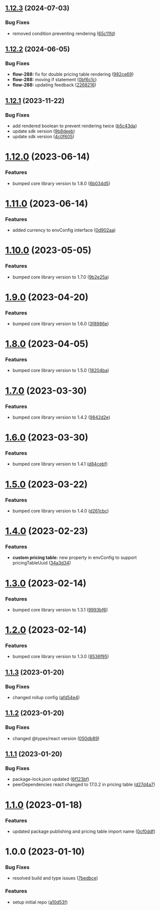 ## [1.12.3](https://github.com/Salable/react-sdk/compare/v1.12.2...v1.12.3) (2024-07-03)

### Bug Fixes

- removed condition preventing rendering ([65c11fd](https://github.com/Salable/react-sdk/commit/65c11fd5f3b12afea766fd0e347173123585dbf5))

## [1.12.2](https://github.com/Salable/react-sdk/compare/v1.12.1...v1.12.2) (2024-06-05)

### Bug Fixes

- **flow-288:** fix for double pricing table rendering ([982ce69](https://github.com/Salable/react-sdk/commit/982ce693bd0e0506d7f637327448ef9c8a2ad270))
- **flow-288:** moving if statement ([0bf6c1c](https://github.com/Salable/react-sdk/commit/0bf6c1c9303e35885e2e9079c50b68b3adbdcb5d))
- **flow-288:** updating feedback ([2268216](https://github.com/Salable/react-sdk/commit/22682163221e3065451591e60a1ee2a5075af98f))

## [1.12.1](https://github.com/Salable/react-sdk/compare/v1.12.0...v1.12.1) (2023-11-22)

### Bug Fixes

- add rendered boolean to prevent rendering twice ([b5c43da](https://github.com/Salable/react-sdk/commit/b5c43da1d0d184324e1be26a78e5d0abd8e765b4))
- update sdk version ([9b8deeb](https://github.com/Salable/react-sdk/commit/9b8deeb9e0176d1f0e7b6539c6b1d7462adbef74))
- update sdk version ([4c0f605](https://github.com/Salable/react-sdk/commit/4c0f605cc0d56d41a8d1471a97bf16c808609fea))

# [1.12.0](https://github.com/Salable/react-sdk/compare/v1.11.0...v1.12.0) (2023-06-14)

### Features

- bumped core library version to 1.8.0 ([6b034d5](https://github.com/Salable/react-sdk/commit/6b034d52a460aa888532f6070fc60e028fc085b8))

# [1.11.0](https://github.com/Salable/react-sdk/compare/v1.10.0...v1.11.0) (2023-06-14)

### Features

- added currency to envConfig interface ([0d902aa](https://github.com/Salable/react-sdk/commit/0d902aa457c4b8ec95afe4a513901b55ba93c94d))

# [1.10.0](https://github.com/Salable/react-sdk/compare/v1.9.0...v1.10.0) (2023-05-05)

### Features

- bumped core library version to 1.7.0 ([9b2e25a](https://github.com/Salable/react-sdk/commit/9b2e25af5abc7c6cf998365709aab25889d75878))

# [1.9.0](https://github.com/Salable/react-sdk/compare/v1.8.0...v1.9.0) (2023-04-20)

### Features

- bumped core library version to 1.6.0 ([3f8986e](https://github.com/Salable/react-sdk/commit/3f8986eff1d9352ece6fbc29cdde0f0494427cdb))

# [1.8.0](https://github.com/Salable/react-sdk/compare/v1.7.0...v1.8.0) (2023-04-05)

### Features

- bumped core library version to 1.5.0 ([18204ba](https://github.com/Salable/react-sdk/commit/18204ba80da07a1cd439b815787e0e1178802252))

# [1.7.0](https://github.com/Salable/react-sdk/compare/v1.6.0...v1.7.0) (2023-03-30)

### Features

- bumped core library version to 1.4.2 ([9842d2e](https://github.com/Salable/react-sdk/commit/9842d2e2f9536e4f82a2614f75ba15ef6b0110ba))

# [1.6.0](https://github.com/Salable/react-sdk/compare/v1.5.0...v1.6.0) (2023-03-30)

### Features

- bumped core library version to 1.4.1 ([d84cebf](https://github.com/Salable/react-sdk/commit/d84cebf6592a6659bf019fbd30314a3fadb83f24))

# [1.5.0](https://github.com/Salable/react-sdk/compare/v1.4.0...v1.5.0) (2023-03-22)

### Features

- bumped core library version to 1.4.0 ([d261cbc](https://github.com/Salable/react-sdk/commit/d261cbc03eb32914c53b7737510fd0c166f8a42f))

# [1.4.0](https://github.com/Salable/react-sdk/compare/v1.3.0...v1.4.0) (2023-02-23)

### Features

- **custom pricing table:** new property in envConfig to support pricingTableUuid ([34a3d34](https://github.com/Salable/react-sdk/commit/34a3d345b84133b0a8b272f8949fdd7662548b36))

# [1.3.0](https://github.com/Salable/react-sdk/compare/v1.2.0...v1.3.0) (2023-02-14)

### Features

- bumped core library version to 1.3.1 ([9993bf6](https://github.com/Salable/react-sdk/commit/9993bf642c2b138cafb662b51ab792274c9b1078))

# [1.2.0](https://github.com/Salable/react-sdk/compare/v1.1.3...v1.2.0) (2023-02-14)

### Features

- bumped core library version to 1.3.0 ([8536f95](https://github.com/Salable/react-sdk/commit/8536f956517daec70ac33067b63d9e235a3b0844))

## [1.1.3](https://github.com/Salable/react-sdk/compare/v1.1.2...v1.1.3) (2023-01-20)

### Bug Fixes

- changed rollup config ([afd54e4](https://github.com/Salable/react-sdk/commit/afd54e4bcc07c5b4f559098c107180941cec701f))

## [1.1.2](https://github.com/Salable/react-sdk/compare/v1.1.1...v1.1.2) (2023-01-20)

### Bug Fixes

- changed @types/react version ([050db89](https://github.com/Salable/react-sdk/commit/050db894e1ca27140748a50a5e7d36a5efe44f73))

## [1.1.1](https://github.com/Salable/react-sdk/compare/v1.1.0...v1.1.1) (2023-01-20)

### Bug Fixes

- package-lock.json updated ([6f123bf](https://github.com/Salable/react-sdk/commit/6f123bf37853e94cd6b398110c28a973294e2e63))
- peerDependencies react changed to 17.0.2 in pricing table ([d27d4a7](https://github.com/Salable/react-sdk/commit/d27d4a7633bded124f55f11fbfffc94928837cb0))

# [1.1.0](https://github.com/Salable/react-sdk/compare/v1.0.0...v1.1.0) (2023-01-18)

### Features

- updated package publishing and pricing table import name ([0cf0ddf](https://github.com/Salable/react-sdk/commit/0cf0ddf879fb55308e4d6e3283bc9bb72f0beb72))

# 1.0.0 (2023-01-10)

### Bug Fixes

- resolved build and type issues ([7bedbce](https://github.com/Salable/react-sdk/commit/7bedbcee22dc8648e59a5dadeb17a98bbbfa122b))

### Features

- setup initial repo ([a10d53f](https://github.com/Salable/react-sdk/commit/a10d53fc210ea50de40661adf726da334318aefa))
